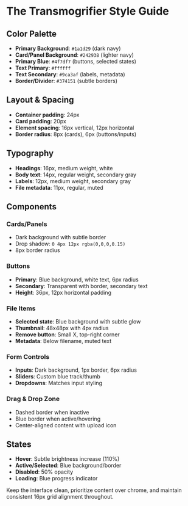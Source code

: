 # The Transmogrifier Style Guide

## Color Palette

- **Primary Background**: `#1a1d29` (dark navy)
- **Card/Panel Background**: `#242938` (lighter navy)
- **Primary Blue**: `#4f7df7` (buttons, selected states)
- **Text Primary**: `#ffffff`
- **Text Secondary**: `#9ca3af` (labels, metadata)
- **Border/Divider**: `#374151` (subtle borders)

## Layout & Spacing

- **Container padding**: 24px
- **Card padding**: 20px
- **Element spacing**: 16px vertical, 12px horizontal
- **Border radius**: 8px (cards), 6px (buttons/inputs)

## Typography

- **Headings**: 16px, medium weight, white
- **Body text**: 14px, regular weight, secondary gray
- **Labels**: 12px, medium weight, secondary gray
- **File metadata**: 11px, regular, muted

## Components

### Cards/Panels

- Dark background with subtle border
- Drop shadow: `0 4px 12px rgba(0,0,0,0.15)`
- 8px border radius

### Buttons

- **Primary**: Blue background, white text, 6px radius
- **Secondary**: Transparent with border, secondary text
- **Height**: 36px, 12px horizontal padding

### File Items

- **Selected state**: Blue background with subtle glow
- **Thumbnail**: 48x48px with 4px radius
- **Remove button**: Small X, top-right corner
- **Metadata**: Below filename, muted text

### Form Controls

- **Inputs**: Dark background, 1px border, 6px radius
- **Sliders**: Custom blue track/thumb
- **Dropdowns**: Matches input styling

### Drag & Drop Zone

- Dashed border when inactive
- Blue border when active/hovering
- Center-aligned content with upload icon

## States

- **Hover**: Subtle brightness increase (110%)
- **Active/Selected**: Blue background/border
- **Disabled**: 50% opacity
- **Loading**: Blue progress indicator

Keep the interface clean, prioritize content over chrome, and maintain consistent 16px grid alignment throughout.
